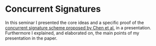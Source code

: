 # Concurrent Signatures
In this seminar I presented the core ideas and a specific proof of the [concurrent signature scheme proposed by Chen et al.](https://www.iacr.org/archive/eurocrypt2004/30270287/EC04Concurrent.pdf) in a presentation.\
Furthermore I explained, and elaborated on, the main points of my presentation in the paper.
